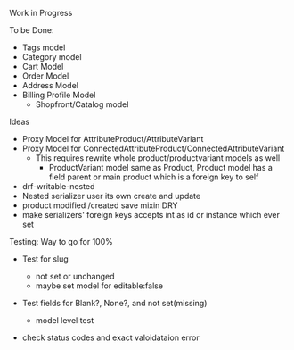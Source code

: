 Work in Progress

To be Done:
+ Tags model
+ Category model
+ Cart Model
+ Order Model
+ Address Model
+ Billing Profile Model
    - Shopfront/Catalog model



Ideas
+ Proxy Model for AttributeProduct/AttributeVariant
+ Proxy Model for ConnectedAttributeProduct/ConnectedAttributeVariant
    - This requires rewrite whole product/productvariant models as well
        - ProductVariant model same as Product, Product model has a field parent or main product which is a foreign key to self
+ drf-writable-nested
+ Nested serializer user its own create and update
+ product modified /created save mixin DRY
+ make serializers' foreign keys accepts int as id or instance which ever set



Testing: Way to go for 100%
+ Test for slug
    - not set or unchanged
    - maybe set model for editable:false

+ Test fields for Blank?, None?, and not set(missing)
    -  model level test
+ check status codes and exact valoidataion error

